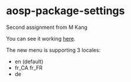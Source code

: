 # aosp-package-settings
Second assignment from M Kang

You can see it working [here](http://marctrem.com/custom-settings.ogv).

The new menu is supporting 3 locales:
- en (default)
- fr_CA fr_FR
- de
